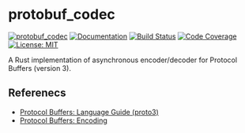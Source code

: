 protobuf_codec
==============

[![protobuf_codec](http://meritbadge.herokuapp.com/protobuf_codec)](https://crates.io/crates/protobuf_codec)
[![Documentation](https://docs.rs/protobuf_codec/badge.svg)](https://docs.rs/protobuf_codec)
[![Build Status](https://travis-ci.org/sile/protobuf_codec.svg?branch=master)](https://travis-ci.org/sile/protobuf_codec)
[![Code Coverage](https://codecov.io/gh/sile/protobuf_codec/branch/master/graph/badge.svg)](https://codecov.io/gh/sile/protobuf_codec/branch/master)
[![License: MIT](https://img.shields.io/badge/license-MIT-blue.svg)](LICENSE)

A Rust implementation of asynchronous encoder/decoder for Protocol Buffers (version 3).

Referenecs
-----------

- [Protocol Buffers: Language Guide (proto3)](https://developers.google.com/protocol-buffers/docs/proto3)
- [Protocol Buffers: Encoding](https://developers.google.com/protocol-buffers/docs/encoding)
